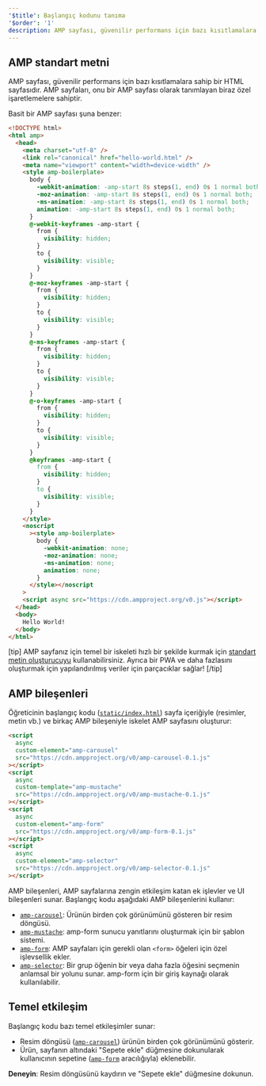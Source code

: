 ```yaml
---
'$title': Başlangıç kodunu tanıma
'$order': '1'
description: AMP sayfası, güvenilir performans için bazı kısıtlamalara sahip bir HTML sayfasıdır. AMP sayfaları, onu bir AMP sayfası olarak tanımlayan biraz özel işaretlemelere sahiptir.
---
```


## AMP standart metni

AMP sayfası, güvenilir performans için bazı kısıtlamalara sahip bir HTML sayfasıdır. AMP sayfaları, onu bir AMP sayfası olarak tanımlayan biraz özel işaretlemelere sahiptir.

Basit bir AMP sayfası şuna benzer:

```html
<!DOCTYPE html>
<html amp>
  <head>
    <meta charset="utf-8" />
    <link rel="canonical" href="hello-world.html" />
    <meta name="viewport" content="width=device-width" />
    <style amp-boilerplate>
      body {
        -webkit-animation: -amp-start 8s steps(1, end) 0s 1 normal both;
        -moz-animation: -amp-start 8s steps(1, end) 0s 1 normal both;
        -ms-animation: -amp-start 8s steps(1, end) 0s 1 normal both;
        animation: -amp-start 8s steps(1, end) 0s 1 normal both;
      }
      @-webkit-keyframes -amp-start {
        from {
          visibility: hidden;
        }
        to {
          visibility: visible;
        }
      }
      @-moz-keyframes -amp-start {
        from {
          visibility: hidden;
        }
        to {
          visibility: visible;
        }
      }
      @-ms-keyframes -amp-start {
        from {
          visibility: hidden;
        }
        to {
          visibility: visible;
        }
      }
      @-o-keyframes -amp-start {
        from {
          visibility: hidden;
        }
        to {
          visibility: visible;
        }
      }
      @keyframes -amp-start {
        from {
          visibility: hidden;
        }
        to {
          visibility: visible;
        }
      }
    </style>
    <noscript
      ><style amp-boilerplate>
        body {
          -webkit-animation: none;
          -moz-animation: none;
          -ms-animation: none;
          animation: none;
        }
      </style></noscript
    >
    <script async src="https://cdn.ampproject.org/v0.js"></script>
  </head>
  <body>
    Hello World!
  </body>
</html>
```

[tip] AMP sayfanız için temel bir iskeleti hızlı bir şekilde kurmak için [standart metin oluşturucuyu](https://amp.dev/boilerplate) kullanabilirsiniz. Ayrıca bir PWA ve daha fazlasını oluşturmak için yapılandırılmış veriler için parçacıklar sağlar! [/tip]

## AMP bileşenleri

Öğreticinin başlangıç kodu ([`static/index.html`](https://github.com/googlecodelabs/advanced-interactivity-in-amp/blob/master/static/index.html)) sayfa içeriğiyle (resimler, metin vb.) ve birkaç AMP bileşeniyle iskelet AMP sayfasını oluşturur:

```html
<script
  async
  custom-element="amp-carousel"
  src="https://cdn.ampproject.org/v0/amp-carousel-0.1.js"
></script>
<script
  async
  custom-template="amp-mustache"
  src="https://cdn.ampproject.org/v0/amp-mustache-0.1.js"
></script>
<script
  async
  custom-element="amp-form"
  src="https://cdn.ampproject.org/v0/amp-form-0.1.js"
></script>
<script
  async
  custom-element="amp-selector"
  src="https://cdn.ampproject.org/v0/amp-selector-0.1.js"
></script>
```

AMP bileşenleri, AMP sayfalarına zengin etkileşim katan ek işlevler ve UI bileşenleri sunar. Başlangıç kodu aşağıdaki AMP bileşenlerini kullanır:

- [`amp-carousel`](../../../../documentation/components/reference/amp-carousel.md): Ürünün birden çok görünümünü gösteren bir resim döngüsü.
- [`amp-mustache`](../../../../documentation/components/reference/amp-mustache.md): amp-form sunucu yanıtlarını oluşturmak için bir şablon sistemi.
- [`amp-form`](../../../../documentation/components/reference/amp-form.md): AMP sayfaları için gerekli olan `<form>` öğeleri için özel işlevsellik ekler.
- [`amp-selector`](../../../../documentation/components/reference/amp-selector.md): Bir grup öğenin bir veya daha fazla öğesini seçmenin anlamsal bir yolunu sunar. amp-form için bir giriş kaynağı olarak kullanılabilir.

## Temel etkileşim

Başlangıç kodu bazı temel etkileşimler sunar:

- Resim döngüsü ([`amp-carousel`](../../../../documentation/components/reference/amp-carousel.md)) ürünün birden çok görünümünü gösterir.
- Ürün, sayfanın altındaki "Sepete ekle" düğmesine dokunularak kullanıcının sepetine ([`amp-form`](../../../../documentation/components/reference/amp-form.md) aracılığıyla) eklenebilir.

**Deneyin**: Resim döngüsünü kaydırın ve "Sepete ekle" düğmesine dokunun.
